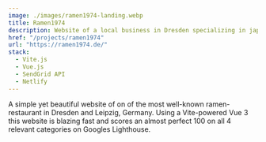 ```yaml
---
image: ./images/ramen1974-landing.webp
title: Ramen1974
description: Website of a local business in Dresden specializing in japanese cuisine
href: "/projects/ramen1974"
url: "https://ramen1974.de/"
stack:
  - Vite.js
  - Vue.js
  - SendGrid API
  - Netlify
---
```


A simple yet beautiful website of on of the most well-known ramen-restaurant in Dresden and Leipzig, Germany. 
Using a Vite-powered Vue 3 this website is blazing fast and scores an almost perfect 100 on all 4 relevant categories on Googles Lighthouse.